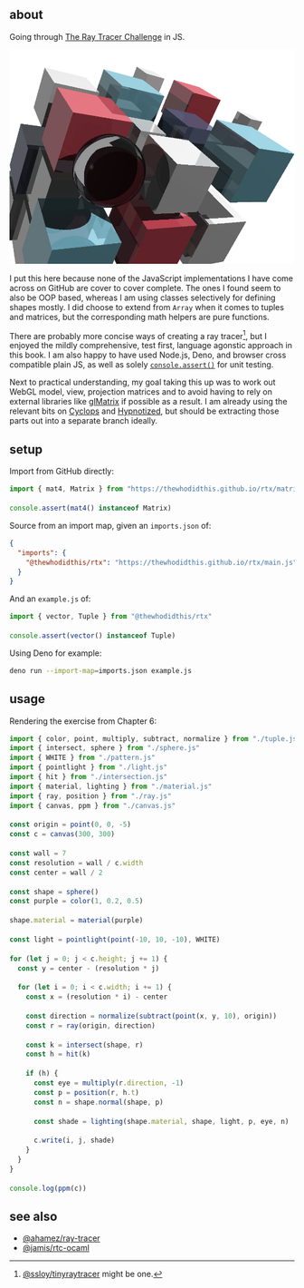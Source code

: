 ## about

Going through [The Ray Tracer Challenge](https://pragprog.com/titles/jbtracer/the-ray-tracer-challenge/) in JS.

![This took three plus days to render](cover.png)

I put this here because none of the JavaScript implementations I have come across on GitHub are cover to cover complete. The ones I found seem to also be OOP based, whereas I am using classes selectively for defining shapes mostly. I did choose to extend from `Array` when it comes to tuples and matrices, but the corresponding math helpers are pure functions.

There are probably more concise ways of creating a ray tracer[^1], but I enjoyed the mildly comprehensive, test first, language agonstic approach in this book. I am also happy to have used Node.js, Deno, and browser cross compatible plain JS, as well as solely [`console.assert()`](https://developer.mozilla.org/en-US/docs/Web/API/Console/assert) for unit testing.

Next to practical understanding, my goal taking this up was to work out WebGL model, view, projection matrices and to avoid having to rely on external libraries like [glMatrix](https://glmatrix.net) if possible as a result. I am already using the relevant bits on [Cyclops](https://thewhodidthis.net/085/) and [Hypnotized](https://thewhodidthis.net/009/), but should be extracting those parts out into a separate branch ideally.

## setup

Import from GitHub directly:

```js
import { mat4, Matrix } from "https://thewhodidthis.github.io/rtx/matrix.js"

console.assert(mat4() instanceof Matrix)
```

Source from an import map, given an `imports.json` of:

```json
{
  "imports": {
    "@thewhodidthis/rtx": "https://thewhodidthis.github.io/rtx/main.js"
  }
}
```

And an `example.js` of:

```js
import { vector, Tuple } from "@thewhodidthis/rtx"

console.assert(vector() instanceof Tuple)
```

Using Deno for example:

```sh
deno run --import-map=imports.json example.js
```

## usage

Rendering the exercise from Chapter 6:

```js
import { color, point, multiply, subtract, normalize } from "./tuple.js"
import { intersect, sphere } from "./sphere.js"
import { WHITE } from "./pattern.js"
import { pointlight } from "./light.js"
import { hit } from "./intersection.js"
import { material, lighting } from "./material.js"
import { ray, position } from "./ray.js"
import { canvas, ppm } from "./canvas.js"

const origin = point(0, 0, -5)
const c = canvas(300, 300)

const wall = 7
const resolution = wall / c.width
const center = wall / 2

const shape = sphere()
const purple = color(1, 0.2, 0.5)

shape.material = material(purple)

const light = pointlight(point(-10, 10, -10), WHITE)

for (let j = 0; j < c.height; j += 1) {
  const y = center - (resolution * j)

  for (let i = 0; i < c.width; i += 1) {
    const x = (resolution * i) - center

    const direction = normalize(subtract(point(x, y, 10), origin))
    const r = ray(origin, direction)

    const k = intersect(shape, r)
    const h = hit(k)

    if (h) {
      const eye = multiply(r.direction, -1)
      const p = position(r, h.t)
      const n = shape.normal(shape, p)

      const shade = lighting(shape.material, shape, light, p, eye, n)

      c.write(i, j, shade)
    }
  }
}

console.log(ppm(c))
```

## see also

- [@ahamez/ray-tracer](https://github.com/ahamez/ray-tracer)
- [@jamis/rtc-ocaml](https://github.com/jamis/rtc-ocaml)

[^1]: [@ssloy/tinyraytracer](https://github.com/ssloy/tinyraytracer) might be one.

